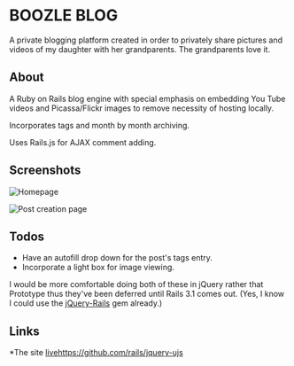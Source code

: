 BOOZLE BLOG
===========

A private blogging platform created in order to privately share pictures and videos of my daughter with her grandparents. The grandparents love it.

About
-----

A Ruby on Rails blog engine with special emphasis on embedding You Tube videos and Picassa/Flickr images to remove necessity of hosting locally.

Incorporates tags and month by month archiving.

Uses Rails.js for AJAX comment adding.

Screenshots
-----------

![Homepage](http://www.markholland.me/content/images/portfolio/boozle-blog/1.png "Homepage")

![Post creation page](http://www.markholland.me/content/images/portfolio/boozle-blog/3.png "Post creation page")

Todos
-----

- Have an autofill drop down for the post's tags entry.
- Incorporate a light box for image viewing.

I would be more comfortable doing both of these in jQuery rather that Prototype thus they've been deferred until Rails 3.1 comes out. (Yes, I know I could use the [jQuery-Rails](https://github.com/rails/jquery-ujs) gem already.) 

Links
-----

*The site [live](http:www.rebeccaholland.org)https://github.com/rails/jquery-ujs